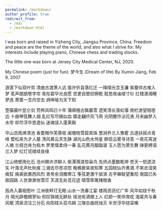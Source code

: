```yaml
---
permalink: /markdown/
author_profile: true
redirect_from: 
  - /md/
  - /markdown.html
---
```


I was born and raised in Yizheng City, Jiangsu Province, China. Freedom and peace are the theme of the world, and also what I strive for. My interests include playing piano, Chinese chess and trading stocks.

The little one was born at Jersey City Medical Center, NJ, 2020.


My Chinese poem (just for fun):
梦今生 (Dream of life)
By Xumin Jiang, Feb 9, 2007

游莲下似双叶剪
清曲古渡萧人远
笛许忻县落红迁
一降晴光含玉濂
紫蚕伴古难入梦
茗声朗朗卷字帘
青彤碧华光良愿
苦更自壁纫锵乾
耽思夜谧缕寸衫
红楼潇湘睡梦连
萧蔷一念丹空去
炳坤喻为天下知
 
箜篌蔽叶昆仑剑
荒桦凤鸣已十年
蒲缛檀古飘暮雪
遗笑清长落虹堰
倚栏游望相思远
十曲琴弦舞人烟
乱红写尽嫣似血
蝶走翩纤风飞燕
光阴撒作沾花液
月来幽梦入水帘
却尽浮华思逸仙
迷魂误入蓬莱殿
 
华山沥雨淋清池
香菱赐作芙蓉枝
阑珊晓雪碧真珠
慧涧乔兰入豫雾
古道扶摇点青峰
壁松来为才人墓
清风慕云天生静
湖光山色水怜星
醉揽云雾寻诗意
一夜花宵迷人魂
兰枝岂肯为枯木
梦里情柔侍一春
乱花葬月胭脂谱
玉人愿为萧生舞
弹更娉语兰入梦
红灯觅缕续良缘
 
江山倚壁雨化石
沧州赐许济聊人
紫潭漪浪惊枭鸟
先师点墨数乾坤
苍天一怒遗流矢
叶落无声杜秋痕
三湘去尽苍凉怨
晚樵歌来夜知寒
五园桃仙齐煮酒
不笑衣湿笑痴狂
旃裘欲裹西风烈
青帝余泪撒寒江
筝弦更激千层浪
古字蝉联望重阳
南国已失故园路
人世渺渺怅雪茫
天涯无处觅花迹
晴雪筚篱掩暗香
 
孤舟入暮相思叶
江洲夜畔灯无眠
山水一洗春江宴
楼雨沥沥忆广年
风华如绕千秋月
晴光辟檐赐寥仙
但叹锦城无醉处
瑶池有酒赠上人
红颜一笑伴席枕
海棠共与春风眠
清泉流注三分石
向阳枝头百鸟娴
江陵古曲抚烛灭
半世浮华绕梁椽

